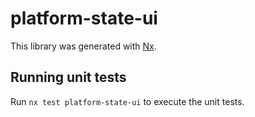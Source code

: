 # platform-state-ui

This library was generated with [Nx](https://nx.dev).

## Running unit tests

Run `nx test platform-state-ui` to execute the unit tests.
